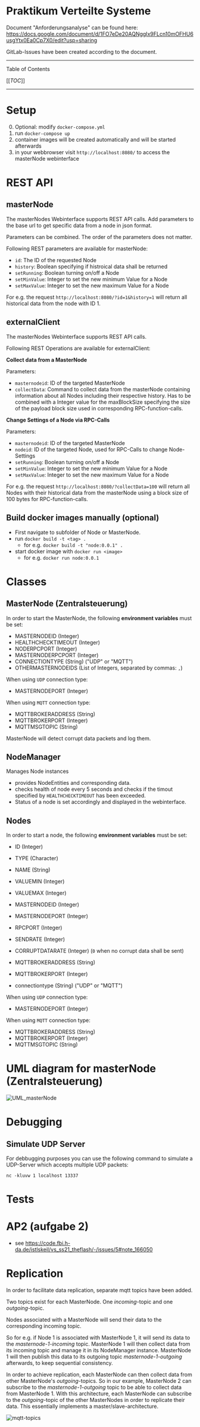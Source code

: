 
# Praktikum Verteilte Systeme

Document "Anforderungsanalyse" can be found here: https://docs.google.com/document/d/1FO7eDe20AQNggIx9FLcn10mOFHU6usgYtx0Ea0Cp7X0/edit?usp=sharing

GitLab-Issues have been created according to the document.

---

Table of Contents

[[_TOC_]]

---

# Setup
0) Optional: modify `docker-compose.yml`
1) run `docker-compose up`
2) container images will be created automatically and will be started afterwards
3) in your webbrowser visit `http://localhost:8080/` to access the masterNode webinterface

# REST API
## masterNode
The masterNodes Webinterface supports REST API calls. Add parameters to the base url to get specific data from a node in json format.

Parameters can be combined. The order of the parameters does not matter.

Following REST parameters are available for masterNode:
- `id`: The ID of the requested Node
- `history`: Boolean specifying if histroical data shall be returned
- `setRunning`: Boolean turning on/off a Node
- `setMinValue`: Integer to set the new minimum Value for a Node
- `setMaxValue`: Integer to set the new maximum Value for a Node

For e.g. the request `http://localhost:8080/?id=1&history=1` will return all historical data from the node with ID 1.

## externalClient
The masterNodes Webinterface supports REST API calls.

Following REST Operations are available for externalClient:

**Collect data from a MasterNode**

Parameters:
- `masternodeid`: ID of the targeted MasterNode
- `collectData`: Command to collect data from the masterNode containing information about all Nodes including their respective history. Has to be combined with a Integer value for the maxBlockSize specifying the size of the payload block size used in corresponding RPC-function-calls.

**Change Settings of a Node via RPC-Calls**

Parameters:
- `masternodeid`: ID of the targeted MasterNode
- `nodeid`: ID of the targeted Node, used for RPC-Calls to change Node-Settings
- `setRunning`: Boolean turning on/off a Node
- `setMinValue`: Integer to set the new minimum Value for a Node
- `setMaxValue`: Integer to set the new maximum Value for a Node


For e.g. the request `http://localhost:8080/?collectData=100` will return all Nodes with their historical data from the masterNode using a block size of 100 bytes for RPC-function-calls.

## Build docker images manually (optional)
- First navigate to subfolder of Node or MasterNode.
- run `docker build -t <tag> .`
  - for e.g. `docker build -t "node:0.0.1" .`
- start docker image with `docker run <image>`
  - for e.g. `docker run node:0.0.1`



# Classes
## MasterNode (Zentralsteuerung)

In order to start the MasterNode, the following **environment variables** must be set:

- MASTERNODEID (Integer)
- HEALTHCHECKTIMEOUT (Integer)
- NODERPCPORT (Integer)
- MASTERNODERPCPORT (Integer)
- CONNECTIONTYPE (String) ("UDP" or "MQTT")
- OTHERMASTERNODEIDS (List of Integers, separated by commas: ```,```)
  
When using `UDP` connection type:
- MASTERNODEPORT (Integer)

When using `MQTT` connection type:
- MQTTBROKERADDRESS (String)
- MQTTBROKERPORT (Integer)
- MQTTMSGTOPIC (String)

MasterNode will detect corrupt data packets and log them.

## NodeManager
Manages Node instances
- provides NodeEntities and corresponding data.
- checks health of node every 5 seconds and checks if the timout specified by `HEALTHCHECKTIMEOUT` has been exceeded.
- Status of a node is set accordingly and displayed in the webinterface.

## Nodes

In order to start a node, the following **environment variables** must be set:

- ID (Integer)
- TYPE (Character)
- NAME (String)


- VALUEMIN (Integer)
- VALUEMAX (Integer)
- MASTERNODEID (Integer)
- MASTERNODEPORT (Integer)
- RPCPORT (Integer)
- SENDRATE (Integer)
- CORRUPTDATARATE (Integer) (`0` when no corrupt data shall be sent)
- MQTTBROKERADDRESS (String)
- MQTTBROKERPORT (Integer)


- connectiontype (String) ("UDP" or "MQTT")

When using `UDP` connection type:
- MASTERNODEPORT (Integer)

When using `MQTT` connection type:
- MQTTBROKERADDRESS (String)
- MQTTBROKERPORT (Integer)
- MQTTMSGTOPIC (String)

# UML diagram for masterNode (Zentralsteuerung)

![UML_masterNode](doc/Zentrale_UML.png)

# Debugging
## Simulate UDP Server

For debbugging purposes you can use the following command to simulate a UDP-Server which accepts multiple UDP packets:

`nc -kluvw 1 localhost 13337`

# Tests
# AP2 (aufgabe 2)
- see https://code.fbi.h-da.de/istlskeil/vs_ss21_theflash/-/issues/5#note_166050

# Replication

In order to facilitate data replication, separate mqtt topics have been added.

Two topics exist for each MasterNode. One *incoming*-topic and one *outgoing*-topic.

Nodes associated with a MasterNode will send their data to the corresponding incoming topic.

So for e.g. if Node 1 is associated with MasterNode 1, it will send its data to the *masternode-1-incoming* topic.
MasterNode 1 will then collect data from its incoming topic and manage it in its NodeManager instance. 
MasterNode 1 will then publish this data to its outgoing topic *masternode-1-outgoing* afterwards, to keep sequential consistency.

In order to achieve replication, each MasterNode can then collect data from other MasterNode's *outgoing*-topics.
So in our example, MasterNode 2 can subscribe to the *masternode-1-outgoing* topic to be able to collect data from MasterNode 1.
With this architecture, each MasterNode can subscribe to the *outgoing*-topic of the other MasterNodes in order to replicate their data.
This essentially implements a master/slave-architecture.

![mqtt-topics](doc/mqtt-topics.jpg)

